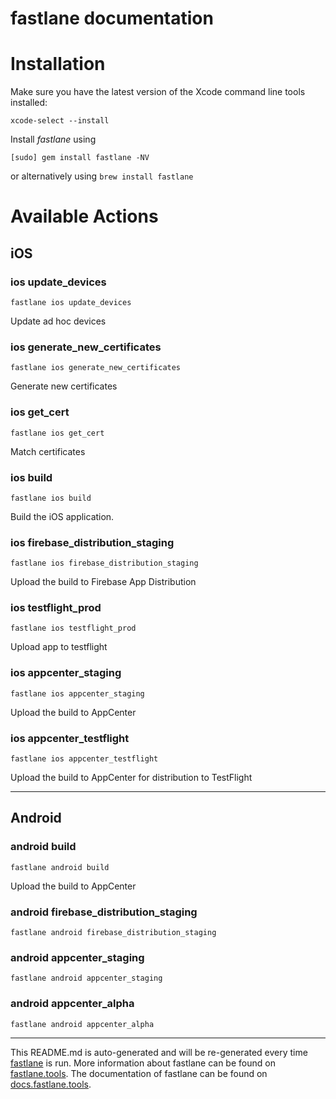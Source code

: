 fastlane documentation
================
# Installation

Make sure you have the latest version of the Xcode command line tools installed:

```
xcode-select --install
```

Install _fastlane_ using
```
[sudo] gem install fastlane -NV
```
or alternatively using `brew install fastlane`

# Available Actions
## iOS
### ios update_devices
```
fastlane ios update_devices
```
Update ad hoc devices
### ios generate_new_certificates
```
fastlane ios generate_new_certificates
```
Generate new certificates
### ios get_cert
```
fastlane ios get_cert
```
Match certificates
### ios build
```
fastlane ios build
```
Build the iOS application.
### ios firebase_distribution_staging
```
fastlane ios firebase_distribution_staging
```
Upload the build to Firebase App Distribution
### ios testflight_prod
```
fastlane ios testflight_prod
```
Upload app to testflight
### ios appcenter_staging
```
fastlane ios appcenter_staging
```
Upload the build to AppCenter
### ios appcenter_testflight
```
fastlane ios appcenter_testflight
```
Upload the build to AppCenter for distribution to TestFlight

----

## Android
### android build
```
fastlane android build
```
Upload the build to AppCenter
### android firebase_distribution_staging
```
fastlane android firebase_distribution_staging
```

### android appcenter_staging
```
fastlane android appcenter_staging
```

### android appcenter_alpha
```
fastlane android appcenter_alpha
```


----

This README.md is auto-generated and will be re-generated every time [fastlane](https://fastlane.tools) is run.
More information about fastlane can be found on [fastlane.tools](https://fastlane.tools).
The documentation of fastlane can be found on [docs.fastlane.tools](https://docs.fastlane.tools).
